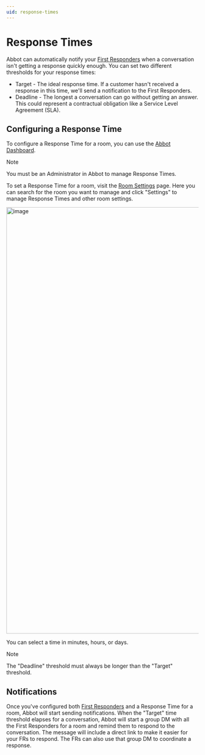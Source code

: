 ```yaml
---
uid: response-times
---
```


# Response Times

Abbot can automatically notify your [First Responders](xref:frs) when a conversation isn't getting a response quickly enough.
You can set two different thresholds for your response times:

* Target - The ideal response time. If a customer hasn't received a response in this time, we'll send a notification to the First Responders.
* Deadline - The longest a conversation can go without getting an answer. This could represent a contractual obligation like a Service Level Agreement (SLA).

## Configuring a Response Time

To configure a Response Time for a room, you can use the [Abbot Dashboard](https://app.ab.bot).

> [!NOTE]
> You must be an Administrator in Abbot to manage Response Times.

To set a Response Time for a room, visit the [Room Settings](https://app.ab.bot/settings/organization/rooms) page.
Here you can search for the room you want to manage and click "Settings" to manage Response Times and other room settings.

<img width="1117" alt="image" src="https://user-images.githubusercontent.com/7574/176788603-718a9fb1-9fc5-4a86-91eb-19286bfc2703.png">

You can select a time in minutes, hours, or days.

> [!NOTE]
> The "Deadline" threshold must always be longer than the "Target" threshold.

## Notifications

Once you've configured both [First Responders](xref:frs) and a Response Time for a room, Abbot will start sending notifications.
When the "Target" time threshold elapses for a conversation, Abbot will start a group DM with all the First Responders for a room and remind them to respond to the conversation.
The message will include a direct link to make it easier for your FRs to respond.
The FRs can also use that group DM to coordinate a response.